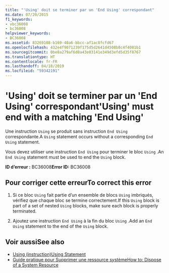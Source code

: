 ```yaml
---
title: "'Using' doit se terminer par un 'End Using' correspondant"
ms.date: 07/20/2015
f1_keywords:
- vbc36008
- bc36008
helpviewer_keywords:
- BC36008
ms.assetid: 83269108-b169-40a6-bbcc-af1ac8fcfd67
ms.openlocfilehash: 432e4f9071239f175d5d2641d4508b8c4f4081b1
ms.sourcegitcommit: 0be8a279af6d8a43e03141e349d3efd5d35f8767
ms.translationtype: HT
ms.contentlocale: fr-FR
ms.lasthandoff: 04/18/2019
ms.locfileid: "59342191"
---
```

# <a name="using-must-end-with-a-matching-end-using"></a><span data-ttu-id="95bc8-102">'Using' doit se terminer par un 'End Using' correspondant</span><span class="sxs-lookup"><span data-stu-id="95bc8-102">'Using' must end with a matching 'End Using'</span></span>
<span data-ttu-id="95bc8-103">Une instruction `Using` se produit sans instruction `End Using` correspondante.</span><span class="sxs-lookup"><span data-stu-id="95bc8-103">A `Using` statement occurs without a corresponding `End Using` statement.</span></span>  
  
 <span data-ttu-id="95bc8-104">Vous devez utiliser une instruction `End Using` pour terminer le bloc `Using` .</span><span class="sxs-lookup"><span data-stu-id="95bc8-104">An `End Using` statement must be used to end the `Using` block.</span></span>  
  
 <span data-ttu-id="95bc8-105">**ID d’erreur :** BC36008</span><span class="sxs-lookup"><span data-stu-id="95bc8-105">**Error ID:** BC36008</span></span>  
  
## <a name="to-correct-this-error"></a><span data-ttu-id="95bc8-106">Pour corriger cette erreur</span><span class="sxs-lookup"><span data-stu-id="95bc8-106">To correct this error</span></span>  
  
1. <span data-ttu-id="95bc8-107">Si ce bloc `Using` fait partie d’un ensemble de blocs `Using` imbriqués, vérifiez que chaque bloc se termine correctement.</span><span class="sxs-lookup"><span data-stu-id="95bc8-107">If this `Using` block is part of a set of nested `Using` blocks, make sure each block is properly terminated.</span></span>  
  
2. <span data-ttu-id="95bc8-108">Ajoutez une instruction `End Using` à la fin du bloc `Using` .</span><span class="sxs-lookup"><span data-stu-id="95bc8-108">Add an `End Using` statement to the end of the `Using` block.</span></span>  
  
## <a name="see-also"></a><span data-ttu-id="95bc8-109">Voir aussi</span><span class="sxs-lookup"><span data-stu-id="95bc8-109">See also</span></span>

- [<span data-ttu-id="95bc8-110">Using (instruction)</span><span class="sxs-lookup"><span data-stu-id="95bc8-110">Using Statement</span></span>](../../visual-basic/language-reference/statements/using-statement.md)
- [<span data-ttu-id="95bc8-111">Guide pratique pour Supprimer une ressource système</span><span class="sxs-lookup"><span data-stu-id="95bc8-111">How to: Dispose of a System Resource</span></span>](../../visual-basic/programming-guide/language-features/control-flow/how-to-dispose-of-a-system-resource.md)
